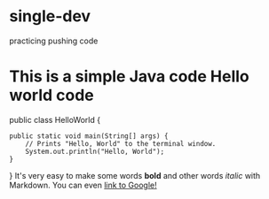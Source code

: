 # single-dev
practicing pushing code 
# This is a simple Java code Hello world code

public class HelloWorld {

    public static void main(String[] args) {
        // Prints "Hello, World" to the terminal window.
        System.out.println("Hello, World");
    }

}
It's very easy to make some words **bold** and other words *italic* with Markdown. You can even [link to Google!](http://google.com)